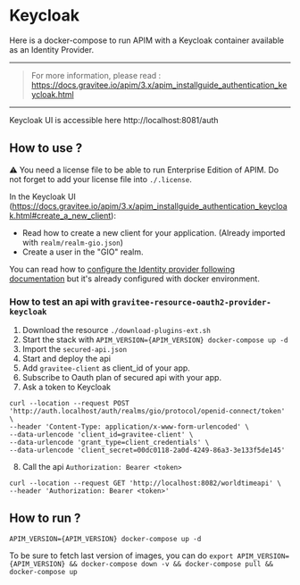 # Keycloak

Here is a docker-compose to run APIM with a Keycloak container available as an Identity Provider.

---
> For more information, please read :
> https://docs.gravitee.io/apim/3.x/apim_installguide_authentication_keycloak.html
---

Keycloak UI is accessible here http://localhost:8081/auth

## How to use ?

⚠️ You need a license file to be able to run Enterprise Edition of APIM. Do not forget to add your license file into `./.license`.

In the Keycloak UI (https://docs.gravitee.io/apim/3.x/apim_installguide_authentication_keycloak.html#create_a_new_client):
- Read how to create a new client for your application. (Already imported with `realm/realm-gio.json`)
- Create a user in the "GIO" realm.

You can read how to [configure the Identity provider following documentation](https://docs.gravitee.io/apim/3.x/apim_installguide_authentication_keycloak.html#apim_console_configuration) but it's already configured with docker environment.

### How to test an api with `gravitee-resource-oauth2-provider-keycloak`

1. Download the resource `./download-plugins-ext.sh`
2. Start the stack with `APIM_VERSION={APIM_VERSION} docker-compose up -d`
3. Import the `secured-api.json`
4. Start and deploy the api
5. Add `gravitee-client` as client_id of your app.
6. Subscribe to Oauth plan of secured api with your app.
7. Ask a token to Keycloak
```
curl --location --request POST 'http://auth.localhost/auth/realms/gio/protocol/openid-connect/token' \
--header 'Content-Type: application/x-www-form-urlencoded' \
--data-urlencode 'client_id=gravitee-client' \
--data-urlencode 'grant_type=client_credentials' \
--data-urlencode 'client_secret=00dc0118-2a0d-4249-86a3-3e133f5de145'
```
8. Call the api `Authorization: Bearer <token>`
```
curl --location --request GET 'http://localhost:8082/worldtimeapi' \
--header 'Authorization: Bearer <token>'
```

## How to run ?

`APIM_VERSION={APIM_VERSION} docker-compose up -d ` 

To be sure to fetch last version of images, you can do
`export APIM_VERSION={APIM_VERSION} && docker-compose down -v && docker-compose pull && docker-compose up`

